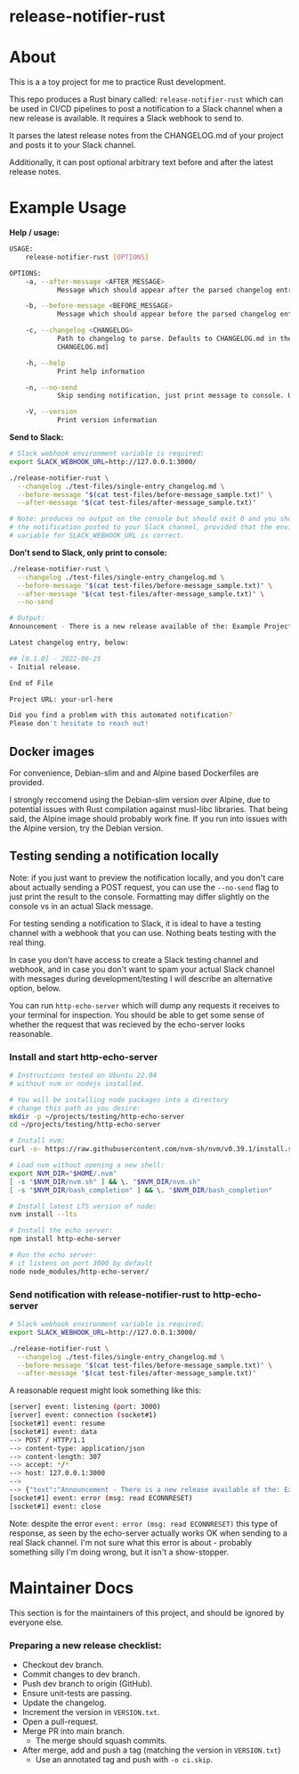 # release-notifier-rust

# About

This is a a toy project for me to practice Rust development.

This repo produces a Rust binary called: `release-notifier-rust` which can
be used in CI/CD pipelines to post a notification to a Slack channel when
a new release is available. It requires a Slack webhook to send to.

It parses the latest release notes from the CHANGELOG.md of your project 
and posts it to your Slack channel. 

Additionally, it can post optional arbitrary text before and after the 
latest release notes.

# Example Usage

**Help / usage:**

```bash
USAGE:
    release-notifier-rust [OPTIONS]

OPTIONS:
    -a, --after-message <AFTER_MESSAGE>
            Message which should appear after the parsed changelog entry (optional) [default: ]

    -b, --before-message <BEFORE_MESSAGE>
            Message which should appear before the parsed changelog entry (optional) [default: ]

    -c, --changelog <CHANGELOG>
            Path to changelog to parse. Defaults to CHANGELOG.md in the current directory [default:
            CHANGELOG.md]

    -h, --help
            Print help information

    -n, --no-send
            Skip sending notification, just print message to console. Useful for debugging

    -V, --version
            Print version information
```

**Send to Slack:**

```bash
# Slack webhook environment variable is required:
export SLACK_WEBHOOK_URL=http://127.0.0.1:3000/

./release-notifier-rust \
  --changelog ./test-files/single-entry_changelog.md \
  --before-message "$(cat test-files/before-message_sample.txt)" \
  --after-message "$(cat test-files/after-message_sample.txt)"

# Note: produces no output on the console but should exit 0 and you should see
# the notification posted to your Slack channel, provided that the environment
# variable for SLACK_WEBHOOK_URL is correct.
```

**Don't send to Slack, only print to console:**

```bash
./release-notifier-rust \
  --changelog ./test-files/single-entry_changelog.md \
  --before-message "$(cat test-files/before-message_sample.txt)" \
  --after-message "$(cat test-files/after-message_sample.txt)" \
  --no-send

# Output:
Announcement - There is a new release available of the: Example Project

Latest changelog entry, below:

## [0.1.0] - 2022-06-25
- Initial release.

End of File

Project URL: your-url-here

Did you find a problem with this automated notification?
Please don't hesitate to reach out!
```

## Docker images

For convenience, Debian-slim and and Alpine based Dockerfiles are provided.

I strongly reccomend using the Debian-slim version over Alpine, due to 
potential issues with Rust compilation against musl-libc libraries.  That being
said, the Alpine image should probably work fine. If you run into issues
with the Alpine version, try the Debian version.

## Testing sending a notification locally

Note: if you just want to preview the notification locally, and you don't care 
about actually sending a POST request, you can use the `--no-send` flag
to just print the result to the console. Formatting may differ slightly on
the console vs in an actual Slack message. 

For testing sending a notification to Slack, it is ideal to have a testing 
channel with a webhook that you can use. Nothing beats testing with the real
thing.

In case you don't have access to create a Slack testing channel and webhook,
and in case you don't want to spam your actual Slack channel with messages 
during development/testing I will describe an alternative option, below.

You can run `http-echo-server` which will dump any requests it 
receives to your terminal for inspection. You should be able to get some sense
of whether the request that was recieved by the echo-server looks reasonable.

### Install and start http-echo-server

```bash
# Instructions tested on Ubuntu 22.04
# without nvm or nodejs installed.

# You will be installing node packages into a directory
# change this path as you desire:
mkdir -p ~/projects/testing/http-echo-server
cd ~/projects/testing/http-echo-server

# Install nvm:
curl -o- https://raw.githubusercontent.com/nvm-sh/nvm/v0.39.1/install.sh | bash

# Load nvm without opening a new shell:
export NVM_DIR="$HOME/.nvm"
[ -s "$NVM_DIR/nvm.sh" ] && \. "$NVM_DIR/nvm.sh"
[ -s "$NVM_DIR/bash_completion" ] && \. "$NVM_DIR/bash_completion"

# Install latest LTS version of node:
nvm install --lts

# Install the echo server:
npm install http-echo-server

# Run the echo server:
# it listens on port 3000 by default
node node_modules/http-echo-server/
```

### Send notification with release-notifier-rust to http-echo-server

```bash
# Slack webhook environment variable is required:
export SLACK_WEBHOOK_URL=http://127.0.0.1:3000/

./release-notifier-rust \
  --changelog ./test-files/single-entry_changelog.md \
  --before-message "$(cat test-files/before-message_sample.txt)" \
  --after-message "$(cat test-files/after-message_sample.txt)"
```

A reasonable request might look something like this:

```bash
[server] event: listening (port: 3000)
[server] event: connection (socket#1)
[socket#1] event: resume
[socket#1] event: data
--> POST / HTTP/1.1
--> content-type: application/json
--> content-length: 307
--> accept: */*
--> host: 127.0.0.1:3000
--> 
--> {"text":"Announcement - There is a new release available of the: Example Project\n\nLatest changelog entry, below:\n\n## [0.1.0] - 2022-06-25\n- Initial release.\n\nEnd of File\n\nProject URL: your-url-here\n\nDid you find a problem with this automated notification?\nPlease don't hesitate to reach out!\n"}
[socket#1] event: error (msg: read ECONNRESET)
[socket#1] event: close

```

Note: despite the error `event: error (msg: read ECONNRESET)` this type of 
response, as seen by the echo-server actually works OK when sending to a real
Slack channel. I'm not sure what this error is about - probably something silly
I'm doing wrong, but it isn't a show-stopper.

# Maintainer Docs

This section is for the maintainers of this project, and should be ignored by 
everyone else.

### Preparing a new release checklist:

- Checkout dev branch.
- Commit changes to dev branch.
- Push dev branch to origin (GitHub).
- Ensure unit-tests are passing. 
- Update the changelog.
- Increment the version in `VERSION.txt`.
- Open a pull-request.
- Merge PR into main branch.
  - The merge should squash commits.
- After merge, add and push a tag (matching the version in `VERSION.txt`)
  - Use an annotated tag and push with `-o ci.skip`.
